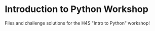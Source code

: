 # Introduction to Python Workshop
Files and challenge solutions for the H4S "Intro to Python" workshop!
